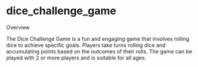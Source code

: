 # dice_challenge_game

Overview

The Dice Challenge Game is a fun and engaging game that involves rolling dice to achieve specific goals. Players take turns rolling dice and accumulating points based on the outcomes of their rolls. The game can be played with 2 or more players and is suitable for all ages.
